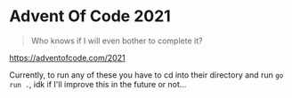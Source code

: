# Advent Of Code 2021

> Who knows if I will even bother to complete it?

<https://adventofcode.com/2021>

Currently, to run any of these you have to cd into their directory and run `go run .`, idk if I'll improve this in the future or not...
